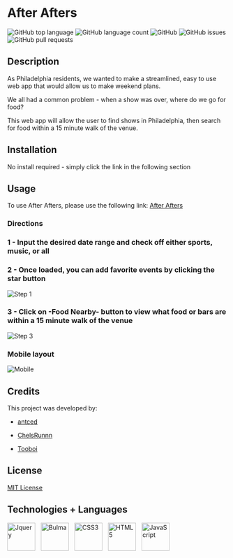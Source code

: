# After Afters

![GitHub top language](https://img.shields.io/github/languages/top/antced/dual-api-snack-locator?color=%237aa2f7&logo=JavaScript&logoColor=%237aa2f7)
![GitHub language count](https://img.shields.io/github/languages/count/antced/dual-api-snack-locator?color=%237aa2f7)
![GitHub](https://img.shields.io/github/license/antced/dual-api-snack-locator?color=%237aa2f7)
![GitHub issues](https://img.shields.io/github/issues/antced/dual-api-snack-locator?color=%237aa2f7)
![GitHub pull requests](https://img.shields.io/github/issues-pr/antced/dual-api-snack-locator?color=%237aa2f7)

## Description

As Philadelphia residents, we wanted to make a streamlined, easy to use web app that would allow us to make weekend plans.

We all had a common problem - when a show was over, where do we go for food?

This web app will allow the user to find shows in Philadelphia, then search for food within a 15 minute walk of the venue.

## Installation

No install required - simply click the link in the following section

## Usage

To use After Afters, please use the following link: [After Afters](https://antced.github.io/after-afters/)

### Directions

### 1 - Input the desired date range and check off either sports, music, or all

### 2 - Once loaded, you can add favorite events by clicking the star button

![Step 1](./assets/images/Main.PNG)

### 3 - Click on -Food Nearby- button to view what food or bars are within a 15 minute walk of the venue

![Step 3](./assets/images/Food.PNG)

### Mobile layout

![Mobile](./assets/images/Mobile.PNG)

## Credits

This project was developed by:

- [antced](https://github.com/antced)

- [ChelsRunnn](https://github.com/ChelsRunnn)

- [Tooboi](https://github.com/Tooboi)

## License

[MIT License](./license)

## Technologies + Languages

<img align="left" alt="Jquery" src='https://cdn.jsdelivr.net/gh/devicons/devicon/icons/jquery/jquery-plain-wordmark.svg' height='64px' width='64px' style="padding-right:10px;" />

<img align="left" alt="Bulma" src="https://cdn.jsdelivr.net/gh/devicons/devicon/icons/bulma/bulma-plain.svg" height='64px' width='64px' style="padding-right:10px;" />

<img align="left" alt="CSS3" src="https://cdn.jsdelivr.net/gh/devicons/devicon/icons/css3/css3-plain-wordmark.svg" height='64px' width='64px' style="padding-right:10px;" />

<img align="left" alt="HTML5" src="https://cdn.jsdelivr.net/gh/devicons/devicon/icons/html5/html5-plain-wordmark.svg" height='64px' width='64px' style="padding-right:10px;" />

<img align="left" alt="JavaScript" src="https://cdn.jsdelivr.net/gh/devicons/devicon/icons/javascript/javascript-plain.svg" height='64px' width='64px' style="padding-right:10px;" />
